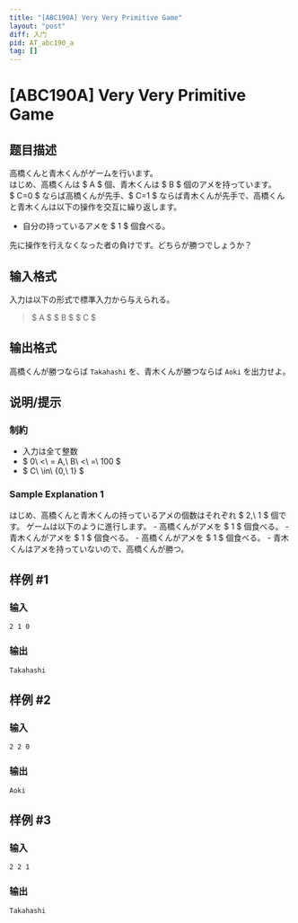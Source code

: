 ```yaml
---
title: "[ABC190A] Very Very Primitive Game"
layout: "post"
diff: 入门
pid: AT_abc190_a
tag: []
---
```


# [ABC190A] Very Very Primitive Game

## 题目描述

[problemUrl]: https://atcoder.jp/contests/abc190/tasks/abc190_a

高橋くんと青木くんがゲームを行います。  
 はじめ、高橋くんは $ A $ 個、青木くんは $ B $ 個のアメを持っています。  
 $ C=0 $ ならば高橋くんが先手、$ C=1 $ ならば青木くんが先手で、高橋くんと青木くんは以下の操作を交互に繰り返します。

- 自分の持っているアメを $ 1 $ 個食べる。

先に操作を行えなくなった者の負けです。どちらが勝つでしょうか？

## 输入格式

入力は以下の形式で標準入力から与えられる。

> $ A $ $ B $ $ C $

## 输出格式

高橋くんが勝つならば `Takahashi` を、青木くんが勝つならば `Aoki` を出力せよ。

## 说明/提示

### 制約

- 入力は全て整数
- $ 0\ <\ = A,\ B\ <\ =\ 100 $
- $ C\ \in\ \{0,\ 1\} $

### Sample Explanation 1

はじめ、高橋くんと青木くんの持っているアメの個数はそれぞれ $ 2,\ 1 $ 個です。 ゲームは以下のように進行します。 - 高橋くんがアメを $ 1 $ 個食べる。 - 青木くんがアメを $ 1 $ 個食べる。 - 高橋くんがアメを $ 1 $ 個食べる。 - 青木くんはアメを持っていないので、高橋くんが勝つ。

## 样例 #1

### 输入

```
2 1 0
```

### 输出

```
Takahashi
```

## 样例 #2

### 输入

```
2 2 0
```

### 输出

```
Aoki
```

## 样例 #3

### 输入

```
2 2 1
```

### 输出

```
Takahashi
```

